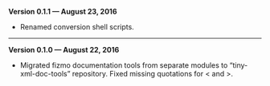 


   **Version 0.1.1 — August 23, 2016**

 - Renamed conversion shell scripts.

---


   **Version 0.1.0 — August 22, 2016**

 - Migrated fizmo documentation tools from separate modules to “tiny-xml-doc-tools” repository. Fixed missing quotations for < and >.


